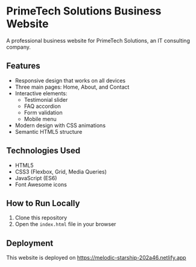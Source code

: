 # PrimeTech Solutions Business Website

A professional business website for PrimeTech Solutions, an IT consulting company.

## Features

- Responsive design that works on all devices
- Three main pages: Home, About, and Contact
- Interactive elements:
  - Testimonial slider
  - FAQ accordion
  - Form validation
  - Mobile menu
- Modern design with CSS animations
- Semantic HTML5 structure

## Technologies Used

- HTML5
- CSS3 (Flexbox, Grid, Media Queries)
- JavaScript (ES6)
- Font Awesome icons

## How to Run Locally

1. Clone this repository
2. Open the `index.html` file in your browser

## Deployment

This website is deployed on https://melodic-starship-202a46.netlify.app

